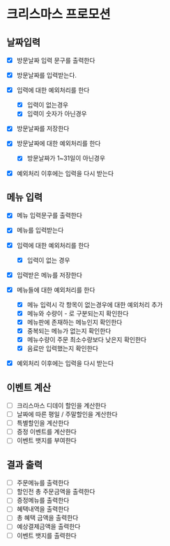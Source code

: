 # 크리스마스 프로모션

## 날짜입력

- [x] 방문날짜 입력 문구를 출력한다

- [x] 방문날짜를 입력받는다.
- [x] 입력에 대한 예외처리를 한다
    - [x] 입력이 없는경우
    - [x] 입력이 숫자가 아닌경우

- [x] 방문날짜를 저장한다
- [x] 방문날짜에 대한 예외처리를 한다
    - [x] 방문날짜가 1~31일이 아닌경우

- [x] 예외처리 이후에는 입력을 다시 받는다

## 메뉴 입력

- [x] 메뉴 입력문구를 출력한다

- [x] 메뉴를 입력받는다
- [x] 입력에 대한 예외처리를 한다
    - [x] 입력이 없는 경우

- [x] 입력받은 메뉴를 저장한다
- [x] 메뉴들에 대한 예외처리를 한다
    - [x] 메뉴 입력시 각 항목이 없는경우에 대한 예외처리 추가
    - [x] 메뉴와 수량이 - 로 구분되는지 확인한다
    - [x] 메뉴판에 존재하는 메뉴인지 확인한다
    - [x] 중복되는 메뉴가 없는지 확인한다
    - [x] 메뉴수량이 주문 최소수량보다 낮은지 확인한다
    - [x] 음료만 입력했는지 확인한다

- [x] 예외처리 이후에는 입력을 다시 받는다

## 이벤트 계산

- [ ] 크리스마스 디데이 할인을 계산한다
- [ ] 날짜에 따른 평일 / 주말할인을 계산한다
- [ ] 특별할인을 계산한다
- [ ] 증정 이벤트를 계산한다
- [ ] 이벤트 뱃지를 부여한다

## 결과 출력

- [ ] 주문메뉴를 출력한다
- [ ] 할인전 총 주문금액을 출력한다
- [ ] 증정메뉴를 출력한다
- [ ] 혜택내역을 출력한다
- [ ] 총 혜택 금액을 출력한다
- [ ] 예상결제금액을 출력한다
- [ ] 이벤트 뱃지를 출력한다
